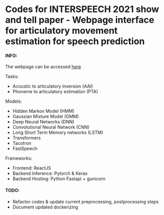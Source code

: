 # Codes for INTERSPEECH 2021 show and tell paper - Webpage interface for articulatory movement estimation for speech prediction

<h4>INFO:</h2>

The webpage can be accessed <a href='https://spire.ee.iisc.ac.in/spire/aaidemo.php'>here</a> 

Tasks:

- Acoustic to articulatory inversion (AAI)
- Phoneme to articulatory estimation (PTA)

Models:

- Hidden Markov Model (HMM)
- Gaussian Mixture Model (GMM)
- Deep Neural Networks (DNN)
- Convolutional Neural Network (CNN)
- Long Short Term Memory networks (LSTM)
- Transformers
- Tacotron
- FastSpeech

Frameworks:

- Frontend: ReactJS
- Backend Inference: Pytorch & Keras
- Backend Hosting: Python Fastapi + gunicorn

<h4>TODO:</h2>

- Refactor codes & update current preprocessing, postprocessing steps
- Document updated dockerizing
